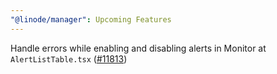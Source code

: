 ```yaml
---
"@linode/manager": Upcoming Features
---
```


 Handle errors while enabling and disabling alerts in Monitor at `AlertListTable.tsx` ([#11813](https://github.com/linode/manager/pull/11813))
